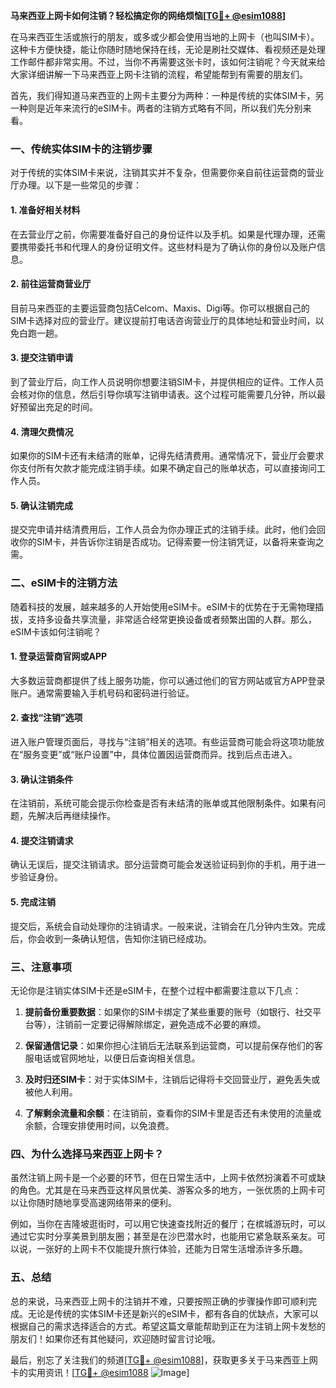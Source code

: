 **马来西亚上网卡如何注销？轻松搞定你的网络烦恼[[TG💪+ @esim1088](https://t.me/s/esim1088)]**

在马来西亚生活或旅行的朋友，或多或少都会使用当地的上网卡（也叫SIM卡）。这种卡方便快捷，能让你随时随地保持在线，无论是刷社交媒体、看视频还是处理工作邮件都非常实用。不过，当你不再需要这张卡时，该如何注销呢？今天就来给大家详细讲解一下马来西亚上网卡注销的流程，希望能帮到有需要的朋友们。

首先，我们得知道马来西亚的上网卡主要分为两种：一种是传统的实体SIM卡，另一种则是近年来流行的eSIM卡。两者的注销方式略有不同，所以我们先分别来看。

### 一、传统实体SIM卡的注销步骤

对于传统的实体SIM卡来说，注销其实并不复杂，但需要你亲自前往运营商的营业厅办理。以下是一些常见的步骤：

#### 1. 准备好相关材料
在去营业厅之前，你需要准备好自己的身份证件以及手机。如果是代理办理，还需要携带委托书和代理人的身份证明文件。这些材料是为了确认你的身份以及账户信息。

#### 2. 前往运营商营业厅
目前马来西亚的主要运营商包括Celcom、Maxis、Digi等。你可以根据自己的SIM卡选择对应的营业厅。建议提前打电话咨询营业厅的具体地址和营业时间，以免白跑一趟。

#### 3. 提交注销申请
到了营业厅后，向工作人员说明你想要注销SIM卡，并提供相应的证件。工作人员会核对你的信息，然后引导你填写注销申请表。这个过程可能需要几分钟，所以最好预留出充足的时间。

#### 4. 清理欠费情况
如果你的SIM卡还有未结清的账单，记得先结清费用。通常情况下，营业厅会要求你支付所有欠款才能完成注销手续。如果不确定自己的账单状态，可以直接询问工作人员。

#### 5. 确认注销完成
提交完申请并结清费用后，工作人员会为你办理正式的注销手续。此时，他们会回收你的SIM卡，并告诉你注销是否成功。记得索要一份注销凭证，以备将来查询之需。

### 二、eSIM卡的注销方法

随着科技的发展，越来越多的人开始使用eSIM卡。eSIM卡的优势在于无需物理插拔，支持多设备共享流量，非常适合经常更换设备或者频繁出国的人群。那么，eSIM卡该如何注销呢？

#### 1. 登录运营商官网或APP
大多数运营商都提供了线上服务功能，你可以通过他们的官方网站或官方APP登录账户。通常需要输入手机号码和密码进行验证。

#### 2. 查找“注销”选项
进入账户管理页面后，寻找与“注销”相关的选项。有些运营商可能会将这项功能放在“服务变更”或“账户设置”中，具体位置因运营商而异。找到后点击进入。

#### 3. 确认注销条件
在注销前，系统可能会提示你检查是否有未结清的账单或其他限制条件。如果有问题，先解决后再继续操作。

#### 4. 提交注销请求
确认无误后，提交注销请求。部分运营商可能会发送验证码到你的手机，用于进一步验证身份。

#### 5. 完成注销
提交后，系统会自动处理你的注销请求。一般来说，注销会在几分钟内生效。完成后，你会收到一条确认短信，告知你注销已经成功。

### 三、注意事项

无论你是注销实体SIM卡还是eSIM卡，在整个过程中都需要注意以下几点：

1. **提前备份重要数据**：如果你的SIM卡绑定了某些重要的账号（如银行、社交平台等），注销前一定要记得解除绑定，避免造成不必要的麻烦。
   
2. **保留通信记录**：如果你担心注销后无法联系到运营商，可以提前保存他们的客服电话或官网地址，以便日后查询相关信息。

3. **及时归还SIM卡**：对于实体SIM卡，注销后记得将卡交回营业厅，避免丢失或被他人利用。

4. **了解剩余流量和余额**：在注销前，查看你的SIM卡里是否还有未使用的流量或余额，合理安排使用时间，以免浪费。

### 四、为什么选择马来西亚上网卡？

虽然注销上网卡是一个必要的环节，但在日常生活中，上网卡依然扮演着不可或缺的角色。尤其是在马来西亚这样风景优美、游客众多的地方，一张优质的上网卡可以让你随时随地享受高速网络带来的便利。

例如，当你在吉隆坡逛街时，可以用它快速查找附近的餐厅；在槟城游玩时，可以通过它实时分享美景到朋友圈；甚至是在沙巴潜水时，也能用它紧急联系亲友。可以说，一张好的上网卡不仅能提升旅行体验，还能为日常生活增添许多乐趣。

### 五、总结

总的来说，马来西亚上网卡的注销并不难，只要按照正确的步骤操作即可顺利完成。无论是传统的实体SIM卡还是新兴的eSIM卡，都有各自的优缺点，大家可以根据自己的需求选择适合的方式。希望这篇文章能帮助到正在为注销上网卡发愁的朋友们！如果你还有其他疑问，欢迎随时留言讨论哦。

最后，别忘了关注我们的频道[[TG💪+ @esim1088](https://t.me/s/esim1088)]，获取更多关于马来西亚上网卡的实用资讯！[[TG💪+ @esim1088](https://t.me/s/esim1088) ![Image](https://i.postimg.cc/4NQfJmqS/Snipaste-2025-05-13-00-14-12.png)]